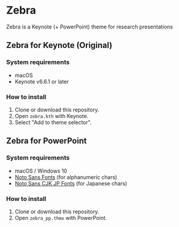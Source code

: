 Zebra
=============

Zebra is a Keynote (+ PowerPoint) theme for research presentations

## Zebra for Keynote (Original)
### System requirements

- macOS
- Keynote v6.6.1 or later

### How to install

1. Clone or download this repository.
2. Open `zebra.kth` with Keynote.
3. Select "Add to theme selector".

## Zebra for PowerPoint

### System requirements

- macOS / Windows 10
- [Noto Sans Fonts](https://www.google.com/get/noto/#sans-lgc) (for alphanumeric chars)
- [Noto Sans CJK JP Fonts](https://www.google.com/get/noto/#sans-jpan) (for Japanese chars)

### How to install

1. Clone or download this repository.
2. Open `zebra_pp.thmx` with PowerPoint.